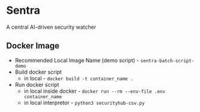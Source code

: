 # Sentra

A central AI-driven security watcher

## Docker Image

- Recommended Local Image Name (demo script) - `sentra-batch-script-demo`
- Build docker script
  - in local - `docker build -t container_name .`
- Run docker script
  - in local inside docker - `docker run --rm --env-file .env container_name`
  - in local interpretor - `python3 securityhub-csv.py`
